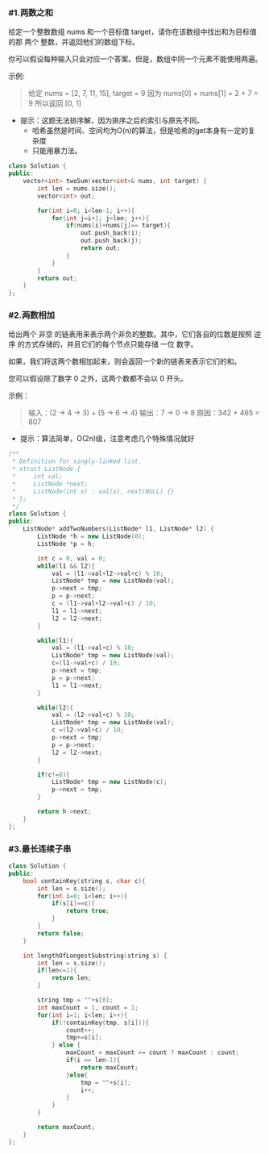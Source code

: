 ### #1.两数之和
给定一个整数数组 nums 和一个目标值 target，请你在该数组中找出和为目标值的那 两个 整数，并返回他们的数组下标。

你可以假设每种输入只会对应一个答案。但是，数组中同一个元素不能使用两遍。

示例:
> 给定 nums = [2, 7, 11, 15], target = 9
>因为 nums[0] + nums[1] = 2 + 7 = 9
所以返回 [0, 1]

+ 提示：这题无法排序解，因为排序之后的索引与原先不同。
    + 哈希虽然是时间、空间均为O(n)的算法，但是哈希的get本身有一定的复杂度
    + 只能用暴力法。
```c++
class Solution {
public:
    vector<int> twoSum(vector<int>& nums, int target) {
        int len = nums.size();
        vector<int> out;

        for(int i=0; i<len-1; i++){
            for(int j=i+1; j<len; j++){
                if(nums[i]+nums[j]== target){
                    out.push_back(i);
                    out.push_back(j);
                    return out;
                }
            }
        }
        return out;
    }
};
```

### #2.两数相加
给出两个 非空 的链表用来表示两个非负的整数。其中，它们各自的位数是按照 逆序 的方式存储的，并且它们的每个节点只能存储 一位 数字。

如果，我们将这两个数相加起来，则会返回一个新的链表来表示它们的和。

您可以假设除了数字 0 之外，这两个数都不会以 0 开头。

示例：
> 输入：(2 -> 4 -> 3) + (5 -> 6 -> 4)
> 输出：7 -> 0 -> 8
> 原因：342 + 465 = 807

+ 提示：算法简单，O(2n)级，注意考虑几个特殊情况就好

```c++
/**
 * Definition for singly-linked list.
 * struct ListNode {
 *     int val;
 *     ListNode *next;
 *     ListNode(int x) : val(x), next(NULL) {}
 * };
 */
class Solution {
public:
    ListNode* addTwoNumbers(ListNode* l1, ListNode* l2) {
        ListNode *h = new ListNode(0);
        ListNode *p = h;

        int c = 0, val = 0;
        while(l1 && l2){
            val = (l1->val+l2->val+c) % 10;
            ListNode* tmp = new ListNode(val);
            p->next = tmp;
            p = p->next;
            c = (l1->val+l2->val+c) / 10;
            l1 = l1->next;
            l2 = l2->next;
        }

        while(l1){
            val = (l1->val+c) % 10;
            ListNode* tmp = new ListNode(val);
            c=(l1->val+c) / 10;
            p->next = tmp;
            p = p->next;
            l1 = l1->next;
        }

        while(l2){
            val = (l2->val+c) % 10;
            ListNode* tmp = new ListNode(val);
            c =(l2->val+c) / 10;
            p->next = tmp;
            p = p->next;
            l2 = l2->next;
        }

        if(c!=0){
            ListNode* tmp = new ListNode(c);
            p->next = tmp;
        }

        return h->next;
    }
};
```

### #3.最长连续子串
```c++
class Solution {
public:
    bool containKey(string s, char c){
        int len = s.size();
        for(int i=0; i<len; i++){
            if(s[i]==c){
                return true;
            }
        }
        return false;
    }

    int lengthOfLongestSubstring(string s) {
        int len = s.size();
        if(len<=1){
            return len;
        }

        string tmp = ""+s[0];
        int maxCount = 1, count = 1;
        for(int i=1; i<len; i++){
            if(!containKey(tmp, s[i])){
                count++;
                tmp+=s[i];
            } else {
                maxCount = maxCount >= count ? maxCount : count;
                if(i == len-1){
                    return maxCount;
                }else{
                    tmp = ""+s[i];
                    i++;
                }
            }
        }

        return maxCount;
    }
};
```